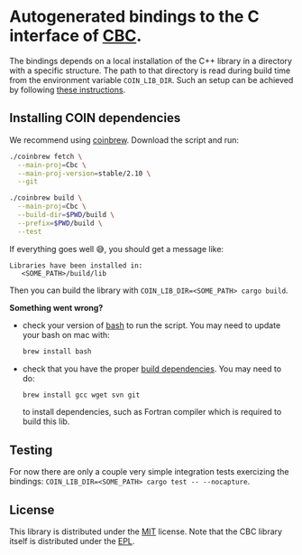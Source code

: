 # Autogenerated bindings to the C interface of [CBC].

The bindings depends on a local installation of the C++ library in a directory
with a specific structure. The path to that directory is read during build time
from the environment variable `COIN_LIB_DIR`. Such an setup can be achieved by
following [these instructions](#installing-COIN-dependencies).

## Installing COIN dependencies

We recommend using [coinbrew]. Download the script and run:
```bash
./coinbrew fetch \
  --main-proj=Cbc \
  --main-proj-version=stable/2.10 \
  --git

./coinbrew build \
  --main-proj=Cbc \
  --build-dir=$PWD/build \
  --prefix=$PWD/build \
  --test
```

If everything goes well :sweat_smile:, you should get a message like:
```
Libraries have been installed in:
   <SOME_PATH>/build/lib
```

Then you can build the library with `COIN_LIB_DIR=<SOME_PATH> cargo build`.

**Something went wrong?**
- check your version of [bash] to run the script. You may need to update your bash on mac with:
  ```sh
  brew install bash
  ```
- check that you have the proper [build dependencies]. You may need to do:
  ```sh
  brew install gcc wget svn git
  ```
  to install dependencies, such as Fortran compiler which is required to build this lib.

## Testing

For now there are only a couple very simple integration tests exercizing the
bindings: `COIN_LIB_DIR=<SOME_PATH> cargo test -- --nocapture`.

## License

This library is distributed under the [MIT] license. Note that the CBC library
itself is distributed under the [EPL].

[EPL]: https://opensource.org/licenses/eclipse-1.0
[MIT]: https://choosealicense.com/licenses/mit/
[CBC]: https://github.com/coin-or/Cbc
[coinbrew]: https://github.com/coin-or/coinbrew
[build dependencies]: https://github.com/coin-or/COIN-OR-OptimizationSuite#building-from-source
[bash]: https://github.com/coin-or/coinbrew/pull/9
